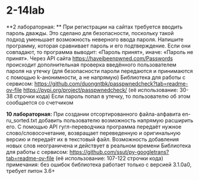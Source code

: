 # 2-14lab
**2 лабораторная: ** При регистрации на сайтах требуется вводить пароль дважды. Это сделано для безопасности, поскольку такой подход уменьшает возможность неверного ввода пароля. Напишите программу, которая сравнивает пароль и его подтверждение. Если они совпадают, то программа выводит: «Пароль принят», иначе: «Пароль не принят».
Через API сайта https://haveibeenpwned.com/Passwords происходит дополнительная проверка введённого пользователем пароля на утечку (для безопасности пароли передаются и принимаются с помощью k-анонимности, а не напрямую)
Библиотека для работы с сервисом: https://github.com/duongntbk/passpwnedcheck?tab=readme-ov-file https://pypi.org/project/passpwnedcheck/ (её использование: 30-38 строчки кода)
Если пароль попал в утечку, то пользователю об этом сообщается со счетчиком

**10 лабораторная:** При создании отсортированного файла-алфавита en-ru_sorted.txt добавить пользователю возможность напрямую расширить его. С помощью API гугл-переводчика программа передаёт нужное слово/словосочетание, возвращает переведенную и оригинальную версию и передаёт их в текстовый файл. Возможность добавления новых слов неограничена и действует в реальном времени
Библиотека для работы с сервисом: https://github.com/ssut/py-googletrans?tab=readme-ov-file (её использование: 107-122 строчки кода)
примечания: без ошибок библиотека работает только с версией 3.1.0a0, требует питон 3.6+
